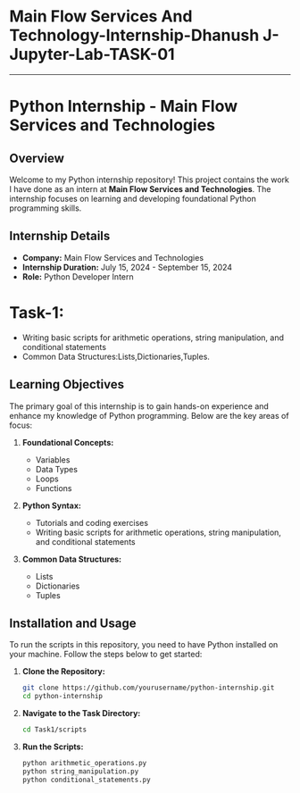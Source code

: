 # Main Flow Services And Technology-Internship-Dhanush J-Jupyter-Lab-TASK-01

---

# Python Internship - Main Flow Services and Technologies

## Overview

Welcome to my Python internship repository! This project contains the work I have done as an intern at **Main Flow Services and Technologies**. The internship focuses on learning and developing foundational Python programming skills.

## Internship Details

- **Company:** Main Flow Services and Technologies
- **Internship Duration:** July 15, 2024 - September 15, 2024
- **Role:** Python Developer Intern

# Task-1:
- Writing basic scripts for arithmetic operations, string manipulation, and conditional statements
- Common Data Structures:Lists,Dictionaries,Tuples.

## Learning Objectives

The primary goal of this internship is to gain hands-on experience and enhance my knowledge of Python programming. Below are the key areas of focus:

1. **Foundational Concepts:**
   - Variables
   - Data Types
   - Loops
   - Functions

2. **Python Syntax:**
   - Tutorials and coding exercises
   - Writing basic scripts for arithmetic operations, string manipulation, and conditional statements

3. **Common Data Structures:**
   - Lists
   - Dictionaries
   - Tuples
   
## Installation and Usage

To run the scripts in this repository, you need to have Python installed on your machine. Follow the steps below to get started:

1. **Clone the Repository:**
   ```bash
   git clone https://github.com/yourusername/python-internship.git
   cd python-internship
   ```

2. **Navigate to the Task Directory:**
   ```bash
   cd Task1/scripts
   ```

3. **Run the Scripts:**
   ```bash
   python arithmetic_operations.py
   python string_manipulation.py
   python conditional_statements.py
   ```
